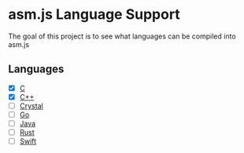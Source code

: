 # asm.js Language Support

The goal of this project is to see what languages can be compiled into asm.js

## Languages

*   [x] [C](C/README.md)
*   [x] [C++](C++/README.md)
*   [ ] [Crystal](Crystal/README.md)
*   [ ] [Go](Go/README.md)
*   [ ] [Java](Java/README.md)
*   [ ] [Rust](Rust/README.md)
*   [ ] [Swift](Swift/README.md)
